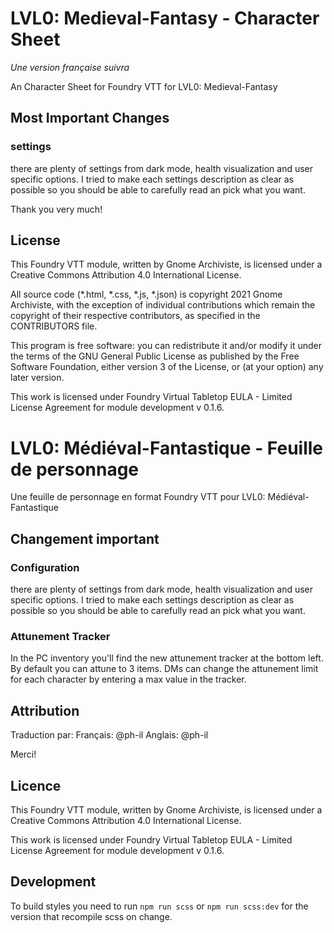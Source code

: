 # LVL0: Medieval-Fantasy - Character Sheet
*Une version française suivra*

An Character Sheet for Foundry VTT for LVL0: Medieval-Fantasy

## Most Important Changes

### settings
there are plenty of settings from dark mode, health visualization and user specific options.
I tried to make each settings description as clear as possible so you should be able to carefully
read an pick what you want.

Thank you very much!

## License
This Foundry VTT module, written by Gnome Archiviste, is licensed under a Creative Commons
Attribution 4.0 International License.

All source code (*.html, *.css, *.js, *.json) is copyright 2021 Gnome Archiviste, with the exception of individual
contributions which remain the copyright of their respective contributors, as specified in the CONTRIBUTORS file.

This program is free software: you can redistribute it and/or modify it under the terms of the GNU General Public License as published by the Free Software Foundation, either version 3 of the License, or (at your option) any later version.

This work is licensed under Foundry Virtual Tabletop EULA -
Limited License Agreement for module development v 0.1.6.

# LVL0: Médiéval-Fantastique - Feuille de personnage

Une feuille de personnage en format Foundry VTT pour LVL0: Médiéval-Fantastique

## Changement important

### Configuration
there are plenty of settings from dark mode, health visualization and user specific options.
I tried to make each settings description as clear as possible so you should be able to carefully
read an pick what you want.

### Attunement Tracker
In the PC inventory you'll find the new attunement tracker at the bottom left. By default you can attune to 3 items. DMs can change the attunement limit for each character by entering a max value in the tracker.

## Attribution

Traduction par:
Français: @ph-il
Anglais: @ph-il

Merci!

## Licence
This Foundry VTT module, written by Gnome Archiviste, is licensed under a Creative Commons
Attribution 4.0 International License.

This work is licensed under Foundry Virtual Tabletop EULA -
Limited License Agreement for module development v 0.1.6.

## Development

To build styles you need to run `npm run scss` or `npm run scss:dev` for the version that recompile scss on change.
